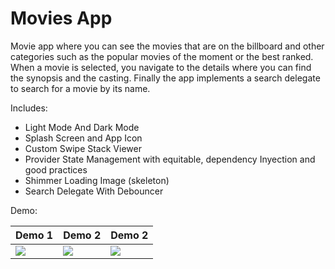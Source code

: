 # Movies App

Movie app where you can see the movies that are on the billboard and other categories such as the popular movies of the moment or the best ranked. When a movie is selected, you navigate to the details where you can find the synopsis and the casting. Finally the app implements a search delegate to search for a movie by its name.

Includes:

* Light Mode And Dark Mode
* Splash Screen and App Icon
* Custom Swipe Stack Viewer
* Provider State Management with equitable, dependency Inyection and good practices
* Shimmer Loading Image (skeleton)
* Search Delegate With Debouncer

Demo: 

<table>
<thead>
	<tr>
		<th>Demo 1</th>
		<th>Demo 2</th>
		<th>Demo 2</th>
	</tr>
</thead>
<tbody>
	<tr>
		<td><img src="https://res.cloudinary.com/dwzr9lray/image/upload/v1649738718/flutter_repos/Movies%20App/movies_app_1.gif"></td>
		<td><img src="https://res.cloudinary.com/dwzr9lray/image/upload/v1649647976/flutter_repos/Movies%20App/movies_app_2.gif"></td>
		<td><img src="https://res.cloudinary.com/dwzr9lray/image/upload/v1649647976/flutter_repos/Movies%20App/movies_app_3.gif"></td>
	</tr>
</tbody>
</table>
